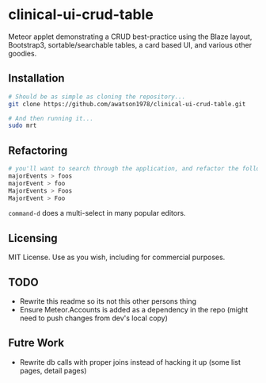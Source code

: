 clinical-ui-crud-table
================

Meteor applet demonstrating a CRUD best-practice using the Blaze layout, Bootstrap3, sortable/searchable tables, a card based UI, and various other goodies.

Installation
------------------------

````sh
# Should be as simple as cloning the repository...
git clone https://github.com/awatson1978/clinical-ui-crud-table.git

# And then running it...
sudo mrt
````


Refactoring
------------------------

````sh
# you'll want to search through the application, and refactor the following terms
majorEvents > foos
majorEvent > foo
MajorEvents > Foos
MajorEvent > Foo
````

``command-d`` does a multi-select in many popular editors.


Licensing
------------------------

MIT License. Use as you wish, including for commercial purposes.


TODO
------------------------
* Rewrite this readme so its not this other persons thing
* Ensure Meteor.Accounts is added as a dependency in the repo (might need to push changes from dev's local copy)


Futre Work
------------------------
* Rewrite db calls with proper joins instead of hacking it up (some list pages, detail pages)
